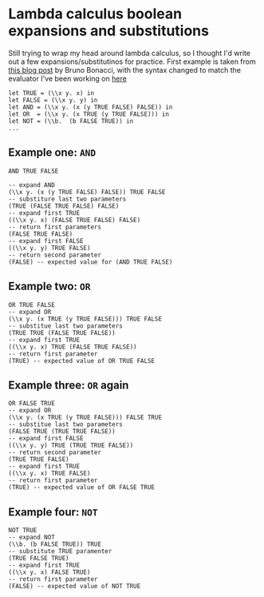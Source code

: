 # Lambda calculus boolean expansions and substitutions

Still trying to wrap my head around lambda calculus, so I thought I'd write out a few expansions/substitutinos for practice. First example is taken from [this blog post](https://blog.brunobonacci.com/2017/10/08/lambda-calculus-and-boolean-logic/) by Bruno Bonacci, with the syntax changed to match the evaluator I've been working on [here](https://github.com/alexhumphreys/pl-playground/tree/e2658e94da304d0d8fdf233c8602e8cac1aaee14/lambda-calc)

```
let TRUE = (\\x y. x) in
let FALSE = (\\x y. y) in
let AND = (\\x y. (x (y TRUE FALSE) FALSE)) in
let OR  = (\\x y. (x TRUE (y TRUE FALSE))) in
let NOT = (\\b.  (b FALSE TRUE)) in
...
```

## Example one: `AND`

```
AND TRUE FALSE

-- expand AND
(\\x y. (x (y TRUE FALSE) FALSE)) TRUE FALSE
-- substiture last two parameters
(TRUE (FALSE TRUE FALSE) FALSE)
-- expand first TRUE
((\\x y. x) (FALSE TRUE FALSE) FALSE)
-- return first parameters
(FALSE TRUE FALSE)
-- expand first FALSE
((\\x y. y) TRUE FALSE)
-- return second parameter
(FALSE) -- expected value for (AND TRUE FALSE)
```

## Example two: `OR`

```
OR TRUE FALSE
-- expand OR
(\\x y. (x TRUE (y TRUE FALSE))) TRUE FALSE
-- substitue last two parameters
(TRUE TRUE (FALSE TRUE FALSE))
-- expand first TRUE
((\\x y. x) TRUE (FALSE TRUE FALSE))
-- return first parameter
(TRUE) -- expected value of OR TRUE FALSE
```

## Example three: `OR` again

```
OR FALSE TRUE
-- expand OR
(\\x y. (x TRUE (y TRUE FALSE))) FALSE TRUE
-- substitue last two parameters
(FALSE TRUE (TRUE TRUE FALSE))
-- expand first FALSE
((\\x y. y) TRUE (TRUE TRUE FALSE))
-- return second parameter
(TRUE TRUE FALSE)
-- expand first TRUE
((\\x y. x) TRUE FALSE)
-- return first parameter
(TRUE) -- expected value of OR FALSE TRUE
```

## Example four: `NOT`

```
NOT TRUE
-- expand NOT
(\\b. (b FALSE TRUE)) TRUE
-- substitute TRUE paramenter
(TRUE FALSE TRUE)
-- expand first TRUE
((\\x y. x) FALSE TRUE)
-- return first parameter
(FALSE) -- expected value of NOT TRUE
```
